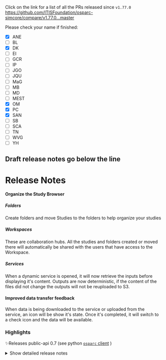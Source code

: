 Click on the link for a list of all the PRs released since `v1.77.0`
https://github.com/ITISFoundation/osparc-simcore/compare/v1.77.0...master

Please check your name if finished:
- [x] ANE
- [ ] BL
- [x] DK
- [ ] EI
- [ ] GCR
- [ ] IP
- [ ] JGO
- [ ] JQU
- [ ] MaG
- [ ] MB
- [ ] MD
- [ ] MEST
- [x] OM
- [x] PC
- [x] SAN
- [ ] SB
- [ ] SCA
- [ ] TN
- [ ] WVG
- [ ] YH

**Draft release notes go below the line**
---
# Release Notes

#### Organize the Study Browser
##### Folders
Create folders and move Studies to the folders to help organize your studies
##### Workspaces
These are collaboration hubs. All the studies and folders created or moved there will automatically be shared with the users that have access to the Workspace.

##### Services
When a dynamic service is opened, it will now retrieve the inputs before displaying it's content.
Outputs are now deterministic, if the content of the files did not change the outputs will not be reuploaded to S3.

#### Improved data transfer feedback
When data is being downloaded to the service or uploaded from the service, an icon will be show it's state. Once it's completed, it will switch to a check icon and the data will be available.

### Highlights
✨Releases public-api 0.7 (see python [`osparc` client](https://itisfoundation.github.io/osparc-simcore-clients/#/) )

<details>
<summary>Show detailed release notes</summary>

## What's Changed
* ✨ [Frontend] Force reload ``no-cache`` by @odeimaiz in https://github.com/ITISFoundation/osparc-simcore/pull/6397
* 🐛⚗️Prometheus instrumentation incorrectly setup by @sanderegg in https://github.com/ITISFoundation/osparc-simcore/pull/6398
* ✨E2E: increase timeout for video streaming and improve a bit logs about websockets by @sanderegg in https://github.com/ITISFoundation/osparc-simcore/pull/6384
* 🎨Clusters keeper/use ssm (🚨change in private clusters) by @sanderegg in https://github.com/ITISFoundation/osparc-simcore/pull/6361
* ♻️CI: autoscaling mypy takes longer and longer. by @sanderegg in https://github.com/ITISFoundation/osparc-simcore/pull/6417
* 🐛 Improved Error Handling for Missing  Billing Details by @pcrespov in https://github.com/ITISFoundation/osparc-simcore/pull/6418
* 🎨 Enhances Product parsing to strip whitespaces in host_regex by @pcrespov in https://github.com/ITISFoundation/osparc-simcore/pull/6419
* 🐛 [Frontend] Fix: Share and Leave Study by @odeimaiz in https://github.com/ITISFoundation/osparc-simcore/pull/6401
* ✨ [Frontend] Workspaces & Folders: Merge Workspace header and Folder breadcrumbs by @odeimaiz in https://github.com/ITISFoundation/osparc-simcore/pull/6414
* 🎨 [Frontend] Access Full TIP by @odeimaiz in https://github.com/ITISFoundation/osparc-simcore/pull/6423
* 🐛 [Frontend] Do not list/request ``/frontend/`` service's pricing plans by @odeimaiz in https://github.com/ITISFoundation/osparc-simcore/pull/6424
* Bump actions/setup-node from 4.0.3 to 4.0.4 by @dependabot in https://github.com/ITISFoundation/osparc-simcore/pull/6425
* 🎨 Persistent logs when GC removes services by @GitHK in https://github.com/ITISFoundation/osparc-simcore/pull/6403
* 🎨 The user can remove themselves from the project/workspace. :rotating_light:  by @matusdrobuliak66 in https://github.com/ITISFoundation/osparc-simcore/pull/6415
* ♻️ Maintenance: removing old folders by @matusdrobuliak66 in https://github.com/ITISFoundation/osparc-simcore/pull/6383
* 🎨 improve DB foreign key dependencies (🗃️) by @matusdrobuliak66 in https://github.com/ITISFoundation/osparc-simcore/pull/6428
* ✨ `dynamic-scheduler` pushes service state to the frontend (⚠️ devops) by @GitHK in https://github.com/ITISFoundation/osparc-simcore/pull/5892
* 🐛 [Frontend] Fix: Do not listen to output related backend updates if the node is a frontend node by @odeimaiz in https://github.com/ITISFoundation/osparc-simcore/pull/6434
* ✅ e2e: new workflow to test `tiplite` by @pcrespov in https://github.com/ITISFoundation/osparc-simcore/pull/6388
* 🎨 [Frontend] App mode: Scrollable Instructions by @odeimaiz in https://github.com/ITISFoundation/osparc-simcore/pull/6430
* 🎨 publish port events to frontend by @GitHK in https://github.com/ITISFoundation/osparc-simcore/pull/6396
* 🔒️ Strip credentials form image VCS by @GitHK in https://github.com/ITISFoundation/osparc-simcore/pull/6433
* ⬆️ Sep tests and tooling upgrade by @GitHK in https://github.com/ITISFoundation/osparc-simcore/pull/6431
* ✅ e2e: fixes check on full version by @pcrespov in https://github.com/ITISFoundation/osparc-simcore/pull/6445
* 🐛 Fixes flaky tests in service-library test_deferred_tasks.py by @GitHK in https://github.com/ITISFoundation/osparc-simcore/pull/6439
* 🐛 [Frontend] Announcements: allow in ribbon only by @odeimaiz in https://github.com/ITISFoundation/osparc-simcore/pull/6440
* 🎨 improve error handling on pricing plans by @matusdrobuliak66 in https://github.com/ITISFoundation/osparc-simcore/pull/6436
* 🐛[FrontEnd] Better error handling of invalid pre-registration data by @pcrespov in https://github.com/ITISFoundation/osparc-simcore/pull/6438
* ✅ e2e: fixes wrong sequence in classic tip  by @pcrespov in https://github.com/ITISFoundation/osparc-simcore/pull/6450
* 🎨 improve tip e2e test by @matusdrobuliak66 in https://github.com/ITISFoundation/osparc-simcore/pull/6448
* 🐛 Fixes issue with parsing logs polluting sidecar logs by @GitHK in https://github.com/ITISFoundation/osparc-simcore/pull/6442
* 🎨 [Frontend] TIP: Rebranding by @odeimaiz in https://github.com/ITISFoundation/osparc-simcore/pull/6446
* Adding favicon for all devices by @jsaq007 in https://github.com/ITISFoundation/osparc-simcore/pull/6447
* 🎨 [Frontend] Unify ``border-radius`` by @odeimaiz in https://github.com/ITISFoundation/osparc-simcore/pull/6451
* 🐛 fix tip e2e test by @matusdrobuliak66 in https://github.com/ITISFoundation/osparc-simcore/pull/6458
* 🎨 adding `folder_id` to project resource by @matusdrobuliak66 in https://github.com/ITISFoundation/osparc-simcore/pull/6460
* ✅ e2e: Final touches to tip testing by @pcrespov in https://github.com/ITISFoundation/osparc-simcore/pull/6459
* ✅ e2e: Fixes typo in tests by @pcrespov in https://github.com/ITISFoundation/osparc-simcore/pull/6468
* ✨ [Frontend] Keep View Mode in localStorage by @odeimaiz in https://github.com/ITISFoundation/osparc-simcore/pull/6463
* 🎨 [Frontend] Move multiple studies at once by @odeimaiz in https://github.com/ITISFoundation/osparc-simcore/pull/6457
* ✨ New repository helpers on asyncpg by @pcrespov in https://github.com/ITISFoundation/osparc-simcore/pull/6465
* ♻️  Preparations in webserver to integrate asyncpg engine by @pcrespov in https://github.com/ITISFoundation/osparc-simcore/pull/6466
* ✨ introduce `/projects:search` full search by @matusdrobuliak66 in https://github.com/ITISFoundation/osparc-simcore/pull/6464
* 🎨 Frees up space on runner for `[build] docker images` part of the CI by @GitHK in https://github.com/ITISFoundation/osparc-simcore/pull/6475
* 🐛🎨 Fixes unhandled config error and new log helpers for better troubleshotting by @pcrespov in https://github.com/ITISFoundation/osparc-simcore/pull/6432
* 🎨 [Frontend] S4L and S4L lite: Include deprecated versions in plus button, they should all be updatable to a non deprecated one by @odeimaiz in https://github.com/ITISFoundation/osparc-simcore/pull/6480
* 🐛 [Frontend] Guided Tours: point to visible selector or skip by @odeimaiz in https://github.com/ITISFoundation/osparc-simcore/pull/6481
* 🔨📝  Misc improvements in tooling and doc by @pcrespov in https://github.com/ITISFoundation/osparc-simcore/pull/6478
* 🐛🎨 [Frontend] Workspaces & Folders: Improve context syncing by @odeimaiz in https://github.com/ITISFoundation/osparc-simcore/pull/6482
* 🎨 Handles wallet forbidden error and enhances handling of unexpected errors by @pcrespov in https://github.com/ITISFoundation/osparc-simcore/pull/6444
* 🔨 Doc and scripts to create read-only user in PostgreSQL by @pcrespov in https://github.com/ITISFoundation/osparc-simcore/pull/6426
* 🐛 [Frontend] Move grouped nodes by @odeimaiz in https://github.com/ITISFoundation/osparc-simcore/pull/6486
* 🎨 [Frontend] Handle LongRunningTask errors better by @odeimaiz in https://github.com/ITISFoundation/osparc-simcore/pull/6485
* 🐛 [Frontend] Fix for Folders disabled scenario by @odeimaiz in https://github.com/ITISFoundation/osparc-simcore/pull/6488
* 🐛 archiving_utils creates deterministic zip archives by @GitHK in https://github.com/ITISFoundation/osparc-simcore/pull/6472
* 🐛 Fixes duplicates in tags listings and new `priority` to enforce order  by @pcrespov in https://github.com/ITISFoundation/osparc-simcore/pull/6479
* ✨Releases public-api 0.7 by @pcrespov in https://github.com/ITISFoundation/osparc-simcore/pull/6489
* ♻️ Polished and modernised agent service ⚠️ by @GitHK in https://github.com/ITISFoundation/osparc-simcore/pull/6452
* 🎨 improve project full search by @matusdrobuliak66 in https://github.com/ITISFoundation/osparc-simcore/pull/6483
* 🎨 efs improvements (group extra properties) 🗃️ by @matusdrobuliak66 in https://github.com/ITISFoundation/osparc-simcore/pull/6493
* 🐛 Front-end: fixes PO center widget by @pcrespov in https://github.com/ITISFoundation/osparc-simcore/pull/6496
* 🎨 Adds authentication for new style dynamic services and platform vendor services ⚠️ by @GitHK in https://github.com/ITISFoundation/osparc-simcore/pull/6484
* 🎨 Expose env var to raise timeout of downloading/uploading data to and from S3 by @GitHK in https://github.com/ITISFoundation/osparc-simcore/pull/6494
* 🔨 New sql script template to remove readonly user by @pcrespov in https://github.com/ITISFoundation/osparc-simcore/pull/6500
* 🐛 Fixes bad formatting while handling missing configuration errors by @pcrespov in https://github.com/ITISFoundation/osparc-simcore/pull/6501
* ♻️ increase e2e tip test timeout by @matusdrobuliak66 in https://github.com/ITISFoundation/osparc-simcore/pull/6504
* 🎨 EFS Guardian: adding size monitoring by @matusdrobuliak66 in https://github.com/ITISFoundation/osparc-simcore/pull/6502
* 🐛 Fixes auth product error in vendor services 🚨 by @pcrespov in https://github.com/ITISFoundation/osparc-simcore/pull/6512
* ♻️🔨 Unexpected `mypy` upgrade revealed configuration and code failures by @pcrespov in https://github.com/ITISFoundation/osparc-simcore/pull/6527
* ♻️Maintenance: adjustments to Makefile to use UV instead of pyenv by @sanderegg in https://github.com/ITISFoundation/osparc-simcore/pull/6532
* 🎨 [Frontend] Search across all Workspaces and Folders by @odeimaiz in https://github.com/ITISFoundation/osparc-simcore/pull/6470
* ✨ [Frontend] Listen to the ``serviceStatus`` websocket event by @odeimaiz in https://github.com/ITISFoundation/osparc-simcore/pull/6487
* 🎨 [Frontend] Rebranding: S4L lite -> Sim4Life.lite by @odeimaiz in https://github.com/ITISFoundation/osparc-simcore/pull/6524
* 🐛 Fix aiohttp server autoinstrumentation by @mrnicegyu11 in https://github.com/ITISFoundation/osparc-simcore/pull/6391
* 🐛 [Frontend] Fix replaceTokens function by @odeimaiz in https://github.com/ITISFoundation/osparc-simcore/pull/6539
* ⬆️♻️ Upgrades pint library as well as Dockerfile syntax to address deprecation or syntax warnings by @pcrespov in https://github.com/ITISFoundation/osparc-simcore/pull/6521
* Bump codecov/codecov-action from 4.5.0 to 4.6.0 by @dependabot in https://github.com/ITISFoundation/osparc-simcore/pull/6497
* 🐛 Remove Efs Guardian for devel model by @matusdrobuliak66 in https://github.com/ITISFoundation/osparc-simcore/pull/6540
* ♻️ Renaming session cookie once again by @GitHK in https://github.com/ITISFoundation/osparc-simcore/pull/6544
* ✨ [Frontend] Listen to the ``stateInputPorts`` and ``stateOutputPorts`` websocket events by @odeimaiz in https://github.com/ITISFoundation/osparc-simcore/pull/6538
* ⬆️ ♻️ Upgrade pagination customisation in api-server by @pcrespov in https://github.com/ITISFoundation/osparc-simcore/pull/6545
* 🎨 Enhanced error handling and troubleshooting logs helpers by @pcrespov in https://github.com/ITISFoundation/osparc-simcore/pull/6531
* 🐛 [e2e, Frontend] Use ``replace`` instead of ``replaceAll`` by @odeimaiz in https://github.com/ITISFoundation/osparc-simcore/pull/6549
* 🐛🎨 [Frontend] Load folders after going back to the dashboard by @odeimaiz in https://github.com/ITISFoundation/osparc-simcore/pull/6543
* ♻️Sim4Life computational jobs are not parented correctly by @sanderegg in https://github.com/ITISFoundation/osparc-simcore/pull/6542
* 🎨 [Frontend] TIP.itis.swiss: Show Phase out message at Request Account by @odeimaiz in https://github.com/ITISFoundation/osparc-simcore/pull/6552
* 🐛🎨 [Frontend] Sim4Life.lite: Fix and add guided tours by @odeimaiz in https://github.com/ITISFoundation/osparc-simcore/pull/6541
* ♻️ Refactor DiskUsage functionality to support efs-guardian by @GitHK in https://github.com/ITISFoundation/osparc-simcore/pull/6536
* ♻️ Tests bad parsing of jobs custom metadata by @pcrespov in https://github.com/ITISFoundation/osparc-simcore/pull/6559
* 🐛 [Frontend] Reuse ``client_session_id`` from socket's query instead of creating a new one by @odeimaiz in https://github.com/ITISFoundation/osparc-simcore/pull/6564
* 🎨🐛 [Frontend] Retry ``/auth/logout`` call if times out by @odeimaiz in https://github.com/ITISFoundation/osparc-simcore/pull/6558
* ♻️ 📝 Minor refactor and doc of `autoscaling` service by @pcrespov in https://github.com/ITISFoundation/osparc-simcore/pull/6551
* 🐛 [Frontend] Guest viewers by @odeimaiz in https://github.com/ITISFoundation/osparc-simcore/pull/6565
* 🎨 [Frontend] Search with tags filter by @odeimaiz in https://github.com/ITISFoundation/osparc-simcore/pull/6554
* 🎨 increase timeout in tip e2e test by @matusdrobuliak66 in https://github.com/ITISFoundation/osparc-simcore/pull/6568
* ♻️ `aiohttp` deprecation: Using `web.json_response` to return `2XX` responses instead of raising `HttpException` by @pcrespov in https://github.com/ITISFoundation/osparc-simcore/pull/6563
* 🎨 [Frontend] Enh: Show pending ``service_message`` in loading page by @odeimaiz in https://github.com/ITISFoundation/osparc-simcore/pull/6570
* 🐛E2E: fixes how videostreaming checked by @sanderegg in https://github.com/ITISFoundation/osparc-simcore/pull/6569
* 🎨 EFS Guardian adding data removal background task by @matusdrobuliak66 in https://github.com/ITISFoundation/osparc-simcore/pull/6562
* 🎨Dask sidecar: use reproducible zipfile library by @sanderegg in https://github.com/ITISFoundation/osparc-simcore/pull/6571
* 🐛Dynamic schldr: deferred tasks passing invalid kwargs parameters to exceptions by @sanderegg in https://github.com/ITISFoundation/osparc-simcore/pull/6573
* 🐛Deferred tasks: issue with library changing its syntax by @sanderegg in https://github.com/ITISFoundation/osparc-simcore/pull/6575
* ⬆️Fast depends: update version due to syntax breaking change by @sanderegg in https://github.com/ITISFoundation/osparc-simcore/pull/6577
* ♻️Maintenance: Improve UV usage by @sanderegg in https://github.com/ITISFoundation/osparc-simcore/pull/6566
* 🎨 [Frontend] Make the Workspace UI element more distinguishable by @odeimaiz in https://github.com/ITISFoundation/osparc-simcore/pull/6576
* 🎨 [Frontend] Small screens: Let them go by @odeimaiz in https://github.com/ITISFoundation/osparc-simcore/pull/6390
* 🐛 [Frontend] Fix: Download logs with newlines (Firefox) by @odeimaiz in https://github.com/ITISFoundation/osparc-simcore/pull/6583
* 🐛Maintenance: upgrade faststream dependency by @sanderegg in https://github.com/ITISFoundation/osparc-simcore/pull/6586
* 🐛Deferred tasks: set default log level of messages in Faststream broker to DEBUG by @sanderegg in https://github.com/ITISFoundation/osparc-simcore/pull/6589
* 🐛 EFS Guardian - not need of owner information if project lock in MAINTAINING state :rotating_light:  by @matusdrobuliak66 in https://github.com/ITISFoundation/osparc-simcore/pull/6581
* 🐛 Fix opentelemetry errors in autoscaling microservice by @mrnicegyu11 in https://github.com/ITISFoundation/osparc-simcore/pull/6582
* 🐛 [Frontend] Fix: duplicated ``/folders`` call by @odeimaiz in https://github.com/ITISFoundation/osparc-simcore/pull/6587
* ♻️ [Frontend] Context property for the StudyBrowser by @odeimaiz in https://github.com/ITISFoundation/osparc-simcore/pull/6598
* 🐛 [Frontend] Fix: Avoid null parameters in requests by @odeimaiz in https://github.com/ITISFoundation/osparc-simcore/pull/6601
* 🔒️Fix codecov integration by @sanderegg in https://github.com/ITISFoundation/osparc-simcore/pull/6606
* 🔨Fix codecov2 by @sanderegg in https://github.com/ITISFoundation/osparc-simcore/pull/6607
* 🔨Fix codecov3 by @sanderegg in https://github.com/ITISFoundation/osparc-simcore/pull/6608
* 🐛 FIX: project patch when wallet not shared by @matusdrobuliak66 in https://github.com/ITISFoundation/osparc-simcore/pull/6602
* ♻️ Remove PUT project endpoint by @matusdrobuliak66 in https://github.com/ITISFoundation/osparc-simcore/pull/6604
* 🔨Fix codecov4 by @sanderegg in https://github.com/ITISFoundation/osparc-simcore/pull/6610
* 🎨 [S4L] New studies: Point to the upgraded key services by @odeimaiz in https://github.com/ITISFoundation/osparc-simcore/pull/6611
* 🐛 [Frontend] Initialize Study Browser container spacing in list mode by @odeimaiz in https://github.com/ITISFoundation/osparc-simcore/pull/6613
* ♻️Reduce noisyness of gunicorn and socketio in webserver logs by @sanderegg in https://github.com/ITISFoundation/osparc-simcore/pull/6616
* 🐛 [Frontend] Fix: allow moving to root folder by @odeimaiz in https://github.com/ITISFoundation/osparc-simcore/pull/6615
* 🎨 [e2e-frontend] Navigation Bar and User Menu by @odeimaiz in https://github.com/ITISFoundation/osparc-simcore/pull/6603
* ✨ Trash projects by @pcrespov in https://github.com/ITISFoundation/osparc-simcore/pull/6579
* 🔨Use one cache for UV and pin version to 0.4 by @sanderegg in https://github.com/ITISFoundation/osparc-simcore/pull/6622
* use per package cache by @sanderegg in https://github.com/ITISFoundation/osparc-simcore/pull/6623
* 🔨UV cache: fix typos by @sanderegg in https://github.com/ITISFoundation/osparc-simcore/pull/6624


**Full Changelog**: https://github.com/ITISFoundation/osparc-simcore/compare/v1.77.2...v1.78.0
</details>
